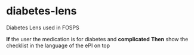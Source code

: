 # diabetes-lens
Diabetes Lens used in FOSPS

**If** the user the medication is for diabetes and **complicated**
**Then** show the checklist in the language of the ePI on top 

